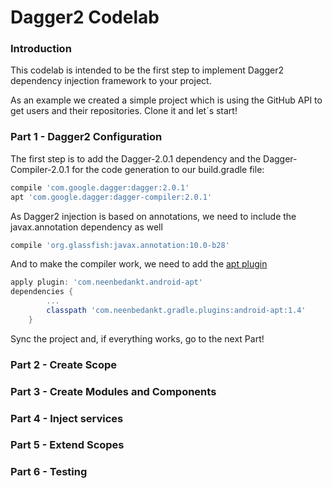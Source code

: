 # Dagger2 Codelab

### Introduction
This codelab is intended to be the first step to implement Dagger2 dependency injection framework to your project.

As an example we created a simple project which is using the GitHub API to get users and their repositories. Clone it and let´s start!

### Part 1 - Dagger2 Configuration
The first step is to add the Dagger-2.0.1 dependency and the Dagger-Compiler-2.0.1 for the code generation to our build.gradle file:

```groovy
compile 'com.google.dagger:dagger:2.0.1'
apt 'com.google.dagger:dagger-compiler:2.0.1'
```

As Dagger2 injection is based on annotations, we need to include the javax.annotation dependency as well

```groovy
compile 'org.glassfish:javax.annotation:10.0-b28'
```

And to make the compiler work, we need to add the [apt plugin][apt]

```groovy
apply plugin: 'com.neenbedankt.android-apt'
dependencies {
		...
		classpath 'com.neenbedankt.gradle.plugins:android-apt:1.4'
	}
```

Sync the project and, if everything works, go to the next Part!

### Part 2 - Create Scope

### Part 3 - Create Modules and Components

### Part 4 - Inject services

### Part 5 - Extend Scopes

### Part 6 - Testing


[apt]: https://bitbucket.org/hvisser/android-apt
